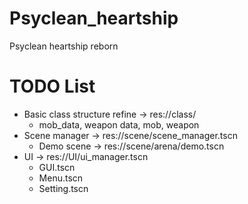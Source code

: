 # Psyclean_heartship
Psyclean heartship reborn

# TODO List
- Basic class structure refine -> res://class/
	- mob_data, weapon data, mob, weapon
- Scene manager -> res://scene/scene_manager.tscn
	- Demo scene -> res://scene/arena/demo.tscn
- UI -> res://UI/ui_manager.tscn
	- GUI.tscn
	- Menu.tscn
	- Setting.tscn

